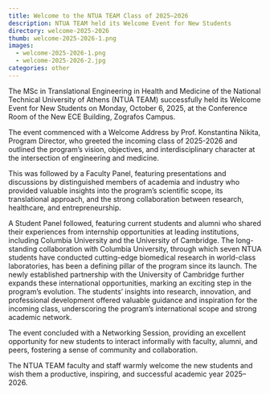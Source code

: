```yaml
---
title: Welcome to the NTUA TEAM Class of 2025–2026
description: NTUA TEAM held its Welcome Event for New Students
directory: welcome-2025-2026
thumb: welcome-2025-2026-1.png
images:
  - welcome-2025-2026-1.png
  - welcome-2025-2026-2.jpg
categories: other
---
```

The MSc in Translational Engineering in Health and Medicine of the National Technical University of Athens (NTUA TEAM) successfully held its Welcome Event for New Students on Monday, October 6, 2025, at the Conference Room of the New ECE Building, Zografos Campus.

The event commenced with a Welcome Address by Prof. Konstantina Nikita, Program Director, who greeted the incoming class of 2025-2026 and outlined the program’s vision, objectives, and interdisciplinary character at the intersection of engineering and medicine.

This was followed by a Faculty Panel, featuring presentations and discussions by distinguished members of academia and industry who provided valuable insights into the program’s scientific scope, its translational approach, and the strong collaboration between research, healthcare, and entrepreneurship.

A Student Panel followed, featuring current students and alumni who shared their experiences from internship opportunities at leading institutions, including Columbia University and the University of Cambridge. The long-standing collaboration with Columbia University, through which seven NTUA students have conducted cutting-edge biomedical research in world-class laboratories, has been a defining pillar of the program since its launch. The newly established partnership with the University of Cambridge further expands these international opportunities, marking an exciting step in the program’s evolution. The students’ insights into research, innovation, and professional development offered valuable guidance and inspiration for the incoming class, underscoring the program’s international scope and strong academic network.

The event concluded with a Networking Session, providing an excellent opportunity for new students to interact informally with faculty, alumni, and peers, fostering a sense of community and collaboration.

The NTUA TEAM faculty and staff warmly welcome the new students and wish them a productive, inspiring, and successful academic year 2025–2026.


